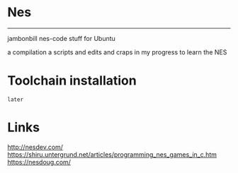 # Nes
-----
jambonbill nes-code stuff for Ubuntu

a compilation a scripts and edits and craps in my progress to learn the NES


# Toolchain installation

`later`

# Links
http://nesdev.com/
https://shiru.untergrund.net/articles/programming_nes_games_in_c.htm
https://nesdoug.com/